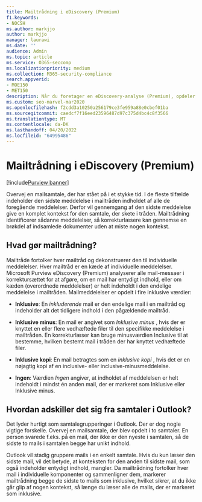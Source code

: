 ```yaml
---
title: Mailtrådning i eDiscovery (Premium)
f1.keywords:
- NOCSH
ms.author: markjjo
author: markjjo
manager: laurawi
ms.date: ''
audience: Admin
ms.topic: article
ms.service: O365-seccomp
ms.localizationpriority: medium
ms.collection: M365-security-compliance
search.appverid:
- MOE150
- MET150
description: Når du foretager en eDiscovery-analyse (Premium), opdeler mailtrådning en mailsamtale og adskiller hver meddelelse i forskellige kategorier.
ms.custom: seo-marvel-mar2020
ms.openlocfilehash: f2cdd3a10250a256179ce3fe959a88e0cbef01ba
ms.sourcegitcommit: caedcf7f16eed23596487d97c375d4bc4c8f3566
ms.translationtype: MT
ms.contentlocale: da-DK
ms.lasthandoff: 04/20/2022
ms.locfileid: "64995486"
---
```

# <a name="email-threading-in-ediscovery-premium"></a>Mailtrådning i eDiscovery (Premium)

[!include[Purview banner](../includes/purview-rebrand-banner.md)]

Overvej en mailsamtale, der har stået på i et stykke tid. I de fleste tilfælde indeholder den sidste meddelelse i mailtråden indholdet af alle de foregående meddelelser. Derfor vil gennemgang af den sidste meddelelse give en komplet kontekst for den samtale, der skete i tråden. Mailtrådning identificerer sådanne meddelelser, så korrekturlæsere kan gennemse en brøkdel af indsamlede dokumenter uden at miste nogen kontekst.

## <a name="what-does-email-threading-do"></a>Hvad gør mailtrådning?

Mailtråde fortolker hver mailtråd og dekonstruerer den til individuelle meddelelser. Hver mailtråd er en kæde af individuelle meddelelser. Microsoft Purview eDiscovery (Premium) analyserer alle mail-messaer i korrektursættet for at afgøre, om en mail har entydigt indhold, eller om kæden (overordnede meddelelser) er helt indeholdt i den endelige meddelelse i mailtråden. Mailmeddelelser er opdelt i fire inklusive værdier:

- **Inklusive**: En *inkluderende* mail er den endelige mail i en mailtråd og indeholder alt det tidligere indhold i den pågældende mailtråd.

- **Inklusive minus**: En mail er angivet som *Inklusive minus* , hvis der er knyttet en eller flere vedhæftede filer til den specifikke meddelelse i mailtråden. En korrekturlæser kan bruge minusværdien Inclusive til at bestemme, hvilken bestemt mail i tråden der har knyttet vedhæftede filer. 

- **Inklusive kopi**: En mail betragtes som en *inklusive kopi* , hvis det er en nøjagtig kopi af en inclusive- eller inclusive-minusmeddelelse. 

- **Ingen**: Værdien *Ingen* angiver, at indholdet af meddelelsen er helt indeholdt i mindst én anden mail, der er markeret som Inklusive eller Inklusive minus.

## <a name="how-is-it-different-from-conversations-in-outlook"></a>Hvordan adskiller det sig fra samtaler i Outlook?

Det lyder hurtigt som samtalegrupperinger i Outlook. Der er dog nogle vigtige forskelle. Overvej en mailsamtale, der blev opdelt i to samtaler. En person svarede f.eks. på en mail, der ikke er den nyeste i samtalen, så de sidste to mails i samtalen begge har unikt indhold.

Outlook vil stadig gruppere mails i en enkelt samtale. Hvis du kun læser den sidste mail, vil det betyde, at konteksten for den anden til sidste mail, som også indeholder entydigt indhold, mangler. Da mailtrådning fortolker hver mail i individuelle komponenter og sammenligner dem, markerer mailtrådning begge de sidste to mails som inklusive, hvilket sikrer, at du ikke går glip af nogen kontekst, så længe du læser alle de mails, der er markeret som inklusive.
